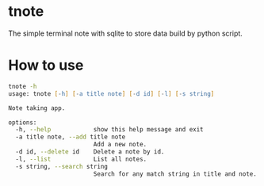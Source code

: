 # tnote
The simple terminal note with sqlite to store data build by python script.

# How to use

```zsh
tnote -h
usage: tnote [-h] [-a title note] [-d id] [-l] [-s string]

Note taking app.

options:
  -h, --help            show this help message and exit
  -a title note, --add title note
                        Add a new note.
  -d id, --delete id    Delete a note by id.
  -l, --list            List all notes.
  -s string, --search string
                        Search for any match string in title and note.
```
